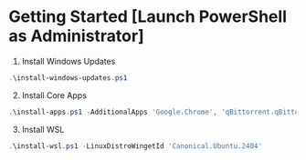 # Getting Started [Launch PowerShell as Administrator]

1. Install Windows Updates

```powershell
.\install-windows-updates.ps1

```

2. Install Core Apps

```powershell
.\install-apps.ps1 -AdditionalApps 'Google.Chrome', 'qBittorrent.qBittorrent'

```

3. Install WSL

```powershell
.\install-wsl.ps1 -LinuxDistroWingetId 'Canonical.Ubuntu.2404'

```
